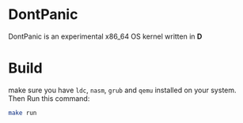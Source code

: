 # DontPanic
DontPanic is an experimental x86_64 OS kernel written in **D**

# Build
make sure you have `ldc`, `nasm`, `grub` and `qemu` installed on your system.\
Then Run this command:
```bash
make run
```